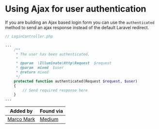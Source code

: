 # Using Ajax for user authentication

If you are building an Ajax based login form you can use the `authenticated` method to send an ajax response instead of the default Laravel redirect.

```php
// LoginController.php

...
    /**
     * The user has been authenticated.
     *
     * @param  \Illuminate\Http\Request  $request
     * @param  mixed  $user
     * @return mixed
     */
    protected function authenticated(Request $request, $user)
    {
        // Send required response here
    }
...
```

|Added by|Found via|
|--------|--------|
|[Marco Mark](https://twitter.com/m2de_io)|[Medium](https://codeburst.io/using-ajax-user-login-in-laravel-5-3-5-4-5-5-5-6-d4e30b47985f)|
